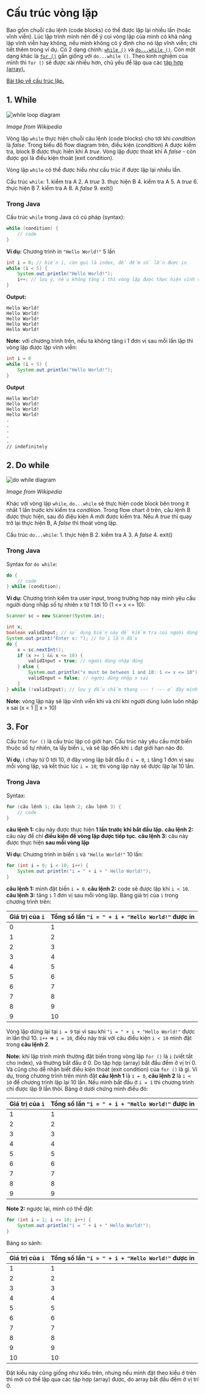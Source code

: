 # Cấu trúc vòng lặp
Bao gồm chuỗi câu lệnh (code blocks) có thể được lặp lại nhiều lần (hoặc vĩnh viễn). Lúc lập trình mình nên để ý coi vòng lặp của mình có khả năng lặp vĩnh viễn hay không, nếu mình không có ý định cho nó lặp vĩnh viễn; chi tiết thêm trong ví dụ. Có 2 dạng chính: [`while ()`](#1-while) và [`do...while ()`](#2-do-while). Còn một dạng khác là [`for ()`](#3-for) gần giống với `do...while ()`. Theo kinh nghiệm của mình thì `for ()` sẽ được xài nhiều hơn, chủ yếu để lặp qua các [tập hợp (array).](Array.md)

[Bài tập về cấu trúc lặp.](LoopExercises.md)

## 1. While
![while loop diagram](images/while.png)

*Image from Wikipedia*

Vòng lặp `while` thực hiện chuỗi câu lệnh (code blocks) cho tới khi *condition* là *false*. Trong biểu đồ flow diagram trên, điều kiện (*condition*) A được kiểm tra, block B được thực hiên khi A *true*. Vòng lặp được thoát khi A *false* - còn được gọi là điều kiện thoát (exit condition).

Vòng lặp `while` có thể được hiểu như cấu trúc if được lập lại nhiều lần.

Cấu trúc `while`:
    1. kiểm tra A
    2. A *true*
    3. thực hiện B
    4. kiểm tra A
    5. A *true*
    6. thực hiện B
    7. kiểm tra A
    8. A *false*
    9. exit()

### Trong Java 
Cấu trúc `while` trong Java có cú pháp (syntax):
```java
while (condition) {
    // code
}
```

**Ví dụ:** 
Chương trình in `"Hello World!"` 5 lần
```java
int i = 0; // biến i, còn gọi là index, để đếm số lần được in
while (i < 5) {
    System.out.println("Hello World!");
    i++; // lưu ý, nếu không tăng i thì vòng lặp được thực hiện vĩnh viễn (indefinitely)
}
```

**Output:**
```
Hello World!
Hello World!
Hello World!
Hello World!
Hello World!
```

**Note:** với chương trình trên, nếu ta không tăng i 1 đơn vị sau mỗi lần lặp thì vòng lặp được lặp vĩnh viễn:
```java
int i = 0
while (i < 5) {
    System.out.println("Hello World!");
}
```

**Output**
```
Hello World!
Hello World!
Hello World!
Hello World!
.
.
.
.
.
// indefinitely
```

## 2. Do while
![do while diagram](images/dowhile.png)

*Image from Wikipedia*

Khác với vòng lặp `while`, `do...while` sẽ thực hiện code block bên trong ít nhất 1 lần trước khi kiểm tra *condition*. Trong flow chart ở trên, câu lệnh B được thực hiện, sau đó điệu kiện A mới được kiểm tra. Nếu A *true* thì quay trở lại thực hiện B, A *false* thì thoát vòng lặp.

Cấu trúc `do...while`:
    1. thực hiện B
    2. kiểm tra A
    3. A *false*
    4. exit()

### Trong Java
Syntax for `do while`:
```java
do {
    // code
} while (condition);
```

**Ví dụ:**
Chương trình kiểm tra user input, trong trường hợp này mình yêu cầu người dùng nhập số tự nhiên x từ 1 tới 10 (1 <= x <= 10):
```java
Scanner sc = new Scanner(System.in);

int x;
boolean validInput; // sử dụng biến này để kiểm tra coi người dùng nhập đúng không
System.out.print("Enter x: "); // hỏi lần đầu
do {
    x = sc.nextInt();
    if (x >= 1 && x <= 10) {
        validInput = true; // người dùng nhập đúng
    } else {
        System.out.println("x must be between 1 and 10: 1 <= x <= 10");
        validInput = false; // người dùng nhập x sai
    }
} while (!validInput); // lưu ý dấu chắm thang --- ! --- ở đây mình lặp khi validInput là false.
```

**Note:** vòng lặp này sẽ lặp vĩnh viễn khi và chỉ khi người dùng luôn luôn nhập x sai (x < 1 || x > 10)

## 3. For
Cấu trúc `for ()` là cấu trúc lặp có giới hạn. Cấu trúc này yêu cầu một biến thuộc số tự nhiên, ta lấy biến `i`, và sẽ lặp đến khi `i` đạt giới hạn nào đó. 

**Ví dụ**, i chạy từ 0 tới 10, ở đây vòng lặp bắt đầu ở `i = 0`, `i` tăng 1 đơn vị sau mỗi vòng lặp, và kết thúc lúc `i = 10`; thì vòng lặp này sẽ được lặp lại 10 lần.

### Trong Java
Syntax: 
```java
for (câu lệnh 1; câu lệnh 2; câu lệnh 3) {
    // code
}
```
**câu lệnh 1:** câu này được thực hiện **1 lần trước khi bắt đầu lặp.**
**câu lệnh 2:** câu này để chỉ **điều kiện để vòng lặp được tiếp tục.**
**câu lệnh 3:** câu này được thực hiện **sau mỗi vòng lặp**

**Ví dụ:**
Chương trình in biến `i` và `"Hello World!"` 10 lần:
```java
for (int i = 0; i < 10; i++) {
    System.out.println("i = " + i + " Hello World!");
}
```
**câu lệnh 1:** mình đặt biến `i = 0`.
**câu lệnh 2:** code sẽ được lặp khi `i < 10`.
**câu lệnh 3:** tăng `i` 1 đơn vị sau mỗi vòng lặp.
Bảng giá trị của `i` trong chương trình trên:

|Giá trị của `i`|Tổng số lần `"i = " + i + "Hello World!"` được in|
|---|---|
|0|1|
|1|2|
|2|3|
|3|4|
|4|5|
|5|6|
|6|7|
|7|8|
|8|9|
|9|10|

Vòng lặp dừng lại tại `i = 9` tại vì sau khi `"i = " + i + "Hello World!"` được in lần thứ 10. `i++` => `i = 10`, điều này trái với câu điều kiện `i < 10` mình đặt trong **câu lệnh 2**.

**Note:** khi lập trình mình thường đặt biến trong vòng lập `for ()` là `i` (viết tắt cho index), và thường bắt đầu ở 0. Do tập hợp (array) bắt đầu đếm ở vị trí 0. Và cũng cho dễ nhận biết điều kiện thoát (exit condition) của `for ()` là gì. Ví dụ, trong chương trình trên mình đặt **câu lệnh 1** là `i = 0`, **câu lệnh 2** là `i < 10` để chương trình lặp lại 10 lần. Nếu mình bắt đầu ở `i = 1` thì chương trình chỉ được lặp 9 lần thôi. Bảng ở dưới chứng mình điều đó:

|Giá trị của `i`|Tổng số lần `"i = " + i + "Hello World!"` được in|
|---|---|
|1|1|
|2|2|
|3|3|
|4|4|
|5|5|
|6|6|
|7|7|
|8|8|
|9|9|

**Note 2:** ngược lại, mình có thể đặt:
```java
for (int i = 1; i <= 10; i++) {
    System.out.println("i = " + i + " Hello World!");
}
```
Bảng so sánh:

|Giá trị của `i`|Tổng số lần `"i = " + i + "Hello World!"` được in|
|---|---|
|1|1|
|2|2|
|3|3|
|4|4|
|5|5|
|6|6|
|7|7|
|8|8|
|9|9|
|10|10|

Đặt kiểu này cũng giống như kiểu trên, nhưng nếu mình đặt theo kiểu ở trên thì mới có thể lặp qua các tập hợp (array) được, do array bắt đầu đếm ở vị trí 0.
